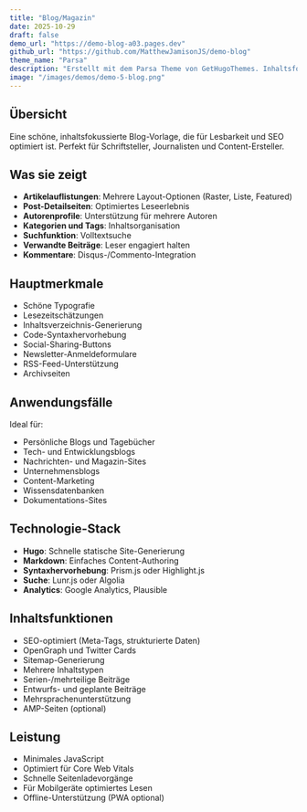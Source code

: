 ```yaml
---
title: "Blog/Magazin"
date: 2025-10-29
draft: false
demo_url: "https://demo-blog-a03.pages.dev"
github_url: "https://github.com/MatthewJamisonJS/demo-blog"
theme_name: "Parsa"
description: "Erstellt mit dem Parsa Theme von GetHugoThemes. Inhaltsfokussierter Blog mit großartiger Typografie, Leseerlebnis und SEO-Optimierung."
image: "/images/demos/demo-5-blog.png"
---
```


## Übersicht

Eine schöne, inhaltsfokussierte Blog-Vorlage, die für Lesbarkeit und SEO optimiert ist. Perfekt für Schriftsteller, Journalisten und Content-Ersteller.

## Was sie zeigt

- **Artikelauflistungen**: Mehrere Layout-Optionen (Raster, Liste, Featured)
- **Post-Detailseiten**: Optimiertes Leseerlebnis
- **Autorenprofile**: Unterstützung für mehrere Autoren
- **Kategorien und Tags**: Inhaltsorganisation
- **Suchfunktion**: Volltextsuche
- **Verwandte Beiträge**: Leser engagiert halten
- **Kommentare**: Disqus-/Commento-Integration

## Hauptmerkmale

- Schöne Typografie
- Lesezeitschätzungen
- Inhaltsverzeichnis-Generierung
- Code-Syntaxhervorhebung
- Social-Sharing-Buttons
- Newsletter-Anmeldeformulare
- RSS-Feed-Unterstützung
- Archivseiten

## Anwendungsfälle

Ideal für:
- Persönliche Blogs und Tagebücher
- Tech- und Entwicklungsblogs
- Nachrichten- und Magazin-Sites
- Unternehmensblogs
- Content-Marketing
- Wissensdatenbanken
- Dokumentations-Sites

## Technologie-Stack

- **Hugo**: Schnelle statische Site-Generierung
- **Markdown**: Einfaches Content-Authoring
- **Syntaxhervorhebung**: Prism.js oder Highlight.js
- **Suche**: Lunr.js oder Algolia
- **Analytics**: Google Analytics, Plausible

## Inhaltsfunktionen

- SEO-optimiert (Meta-Tags, strukturierte Daten)
- OpenGraph und Twitter Cards
- Sitemap-Generierung
- Mehrere Inhaltstypen
- Serien-/mehrteilige Beiträge
- Entwurfs- und geplante Beiträge
- Mehrsprachenunterstützung
- AMP-Seiten (optional)

## Leistung

- Minimales JavaScript
- Optimiert für Core Web Vitals
- Schnelle Seitenladevorgänge
- Für Mobilgeräte optimiertes Lesen
- Offline-Unterstützung (PWA optional)
